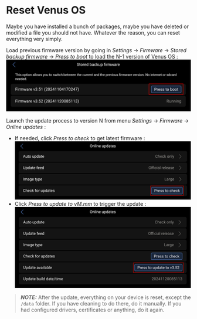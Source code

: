 # Reset Venus OS

Maybe you have installed a bunch of packages, maybe you have deleted or modified a file you should not have.
Whatever the reason, you can reset everything very simply. 

Load previous firmware version by going in *Settings* -> *Firmware* -> *Stored backup firmware* -> *Press to boot* to load the N-1 version of Venus OS :
![Gui V2 Stored backup firmware menu](images/GuiV2-Stored_back_press.png)

Launch the update process to version N from menu *Settings* -> *Firmware* -> *Online updates* :
- If needed, click *Press to check* to get latest firmware :
![Gui V2 Online updates check](images/GuiV2-Online_updates_check.png)
- Click *Press to update to vM.mm* to trigger the update :
![Gui V2 Online updates update](images/GuiV2-Online_updates_update.png)

> **_NOTE:_**  After the update, everything on your device is reset, except the `/data` folder. If you have cleaning to do there, do it manually. If you had configured drivers, certificates or anything, do it again.